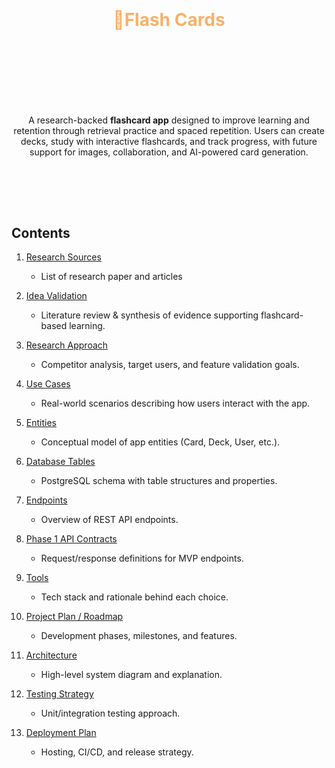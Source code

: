 <h1 align="center" style="color:#F7B168;"><br><br>🎴Flash Cards<br><br><br></h1>

<br><br>

<p align="center">A research-backed <b>flashcard app</b> designed to improve learning and retention through retrieval practice and spaced repetition. Users can create decks, study with interactive flashcards, and track progress, with future support for images, collaboration, and AI-powered card generation.</p>

<br><br>
-----

<!-- ### Expected Features:
-   Create a list of cards that will have 2 sides. Side 1 will have teh topic and the other side will have the explanation.
-   User can enter these details.
-   During revision, this will be shown as a stack. User will be able to see one card at a time and will swipe it to see the next card
-   For each card there will be 3 options:
    -   Got it: Send teh card at the end of the stack 
    -   Almost: Send the card in middle
    -   Again: Send the card in the middle of top and mid card

-   Edit and delete options for each card.
-   Edit shuffle and delete options for each deck.
-   Fullscreen mode when flashcard starts

#### Storage and Authentication
-   Store at local storage
-   Cloud storage if user signs up -->


## Contents

1. [Research Sources](docs/1_research_sources.md)  
   - List of research paper and articles

2. [Idea Validation](docs/2_idea_validation.md)  
   - Literature review & synthesis of evidence supporting flashcard-based learning.  

3. [Research Approach](docs/3_research_approach.md)  
   - Competitor analysis, target users, and feature validation goals.  

4. [Use Cases](docs/4_use_cases.md)  
   - Real-world scenarios describing how users interact with the app.  

5. [Entities](docs/5_entities.md)  
   - Conceptual model of app entities (Card, Deck, User, etc.).  

6. [Database Tables](docs/6_db_tables.md)  
   - PostgreSQL schema with table structures and properties.  

7. [Endpoints](docs/7_endpoints.md)  
   - Overview of REST API endpoints.  

8. [Phase 1 API Contracts](docs/8_p1_api_contracts.md)  
   - Request/response definitions for MVP endpoints.  

9. [Tools](docs/9_tools.md)  
   - Tech stack and rationale behind each choice.  

10. [Project Plan / Roadmap](docs/10_project_plan.md)  
    - Development phases, milestones, and features.  

11. [Architecture](docs/11_architecture.md)  
    - High-level system diagram and explanation.  

12. [Testing Strategy](docs/12_testing_strategy.md)  
    - Unit/integration testing approach.  

13. [Deployment Plan](docs/13_deployment_plan.md)  
    - Hosting, CI/CD, and release strategy.  
